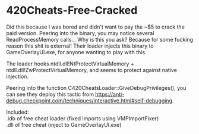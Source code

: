 # 420Cheats-Free-Cracked

Did this because I was bored and didn't want to pay the ~$5 to crack the paid version. Peering into the binary, you may notice several ReadProcessMemory calls... Why is this you ask? Because for some fucking reason this shit is external! Their loader injects this binary to GameOverlayUI.exe, for anyone wanting to play with this.

The loader hooks ntdll.dll!NtProtectVirtualMemory + ntdll.dll!ZwProtectVirtualMemory, and seems to protect against native injection. 

Peering into the function C420CheatsLoader::GiveDebugPrivileges(), you can see they deploy this tactic from https://anti-debug.checkpoint.com/techniques/interactive.html#self-debugging.

Included:               
.idb of free cheat loader (fixed imports using VMPImportFixer)                       
.dll of free cheat        (inject to GameOverlayUI.exe)
